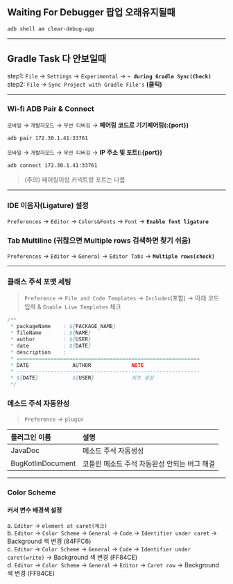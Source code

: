 ## Waiting For Debugger 팝업 오래유지될때
```zsh
adb shell am clear-debug-app
```

---

## Gradle Task 다 안보일때
step1: `File` &rarr; `Settings` &rarr; `Experimental` &rarr; **`~ during Gradle Sync(Check)`**  
step2: `File` &rarr; `Sync Project with Gradle File's` **(클릭)**

---

### Wi-fi ADB Pair & Connect
`모바일` &rarr; `개발자모드` &rarr; `무선 디버깅` &rarr; **페어링 코드로 기기페어링(:{port})**
```zsh
adb pair 172.30.1.41:33761
```
`모바일` &rarr; `개발자모드` &rarr; `무선 디버깅` &rarr; **IP 주소 및 포트(:{port})**
```zsh
adb connect 172.30.1.41:33761
```
> (주의) 페어링이랑 커넥트랑 포트는 다름

---

### IDE 이음자(Ligature) 설정
`Preferences` &rarr; `Editor` &rarr; `Colors&Fonts` &rarr; `Font` &rarr; **`Enable font ligature`**

### Tab Multiline (귀찮으면 Multiple rows 검색하면 찾기 쉬움)
`Preferences` &rarr; `Editor` &rarr; `General` &rarr; `Editor Tabs` &rarr; **`Multiple rows(check)`**


---

### 클래스 주석 포맷 세팅
> `Preference` &rarr; `File and Code Templates` &rarr; `Includes`(포함) &rarr; 아래 코드 입력 & `Enable Live Templates` 체크  
```java
/**
 * packageName    : ${PACKAGE_NAME}
 * fileName       : ${NAME}
 * author         : ${USER}
 * date           : ${DATE}
 * description    :
 * ===========================================================
 * DATE              AUTHOR             NOTE
 * -----------------------------------------------------------
 * ${DATE}           ${USER}            최초 생성
 */
```  

### 메소드 주석 자동완성 
> `Preference` &rarr; `plugin`  

| 플러그인 이름 | 설명 |
|:--|:--|
| JavaDoc | 메소드 주석 자동생성  
| BugKotlinDocument | 코틀린 메소드 주석 자동완성 안되는 버그 해결


---

### Color Scheme
#### 커서 변수 배경색 설정
a. `Editor` &rarr; `element at caret(체크)`  
b. `Editor` &rarr; `Color Scheme` &rarr; `General` &rarr; `Code` &rarr; `Identifier under caret` &rarr; Background 색 변경 (84FFC6)  
c. `Editor` &rarr; `Color Scheme` &rarr; `General` &rarr; `Code` &rarr; `Identifier under caret(write)` &rarr; Background 색 변경 (FF84CE)  
d. `Editor` &rarr; `Color Scheme` &rarr; `General` &rarr; `Editor` &rarr; `Caret row` &rarr; Background 색 변경 (FF84CE)  
